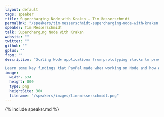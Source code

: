 ```yaml
---
layout: default
tags: speaker
title: Supercharging Node with Kraken – Tim Messerschmidt
permalink: "/speakers/tim-messerschmidt-supercharging-node-with-kraken.html"
speaker: Tim Messerschmidt
talk: Supercharging Node with Kraken
website: ""
twitter: ""
github: ""
gplus: ""
from: ""
description: "Scaling Node applications from prototyping stacks to production can be very difficult as there is a big lack of conventions and best practices that work across companies and even communities. In this talk Tim will be showcasing his favourite 4 modules of KrakenJS – a thin convention layer on top of Express – which helped PayPal pushing out Node apps.

Learn some key findings that PayPal made when working on Node and how we structured the introduction of it into our existing infrastructure. Being more efficient, needing less people working on projects and being way more responsive than classical apps Node and Kraken have become PayPal's favourite stack."
image:
  width: 534
  height: 800
  type: png
  heightSite: 300
  filename: "/speakers/images/tim-messerschmidt.png"
---
```


{% include speaker.md %}

